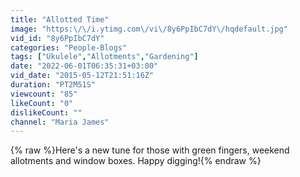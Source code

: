 ```yaml
---
title: "Allotted Time"
image: "https:\/\/i.ytimg.com\/vi\/8y6PpIbC7dY\/hqdefault.jpg"
vid_id: "8y6PpIbC7dY"
categories: "People-Blogs"
tags: ["Ukulele","Allotments","Gardening"]
date: "2022-06-01T06:35:31+03:00"
vid_date: "2015-05-12T21:51:16Z"
duration: "PT2M51S"
viewcount: "85"
likeCount: "0"
dislikeCount: ""
channel: "Maria James"
---
```

{% raw %}Here's a new tune for those with green fingers, weekend allotments and window boxes. Happy digging!{% endraw %}
